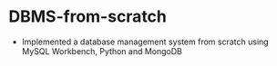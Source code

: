 # DBMS-from-scratch
- Implemented a database management system from scratch using MySQL Workbench, Python and MongoDB
